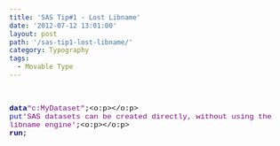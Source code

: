 ```yaml
---
title: 'SAS Tip#1 - Lost Libname'
date: '2012-07-12 13:01:00'
layout: post
path: '/sas-tip1-lost-libname/'
category: Typography
tags:
  - Movable Type
---
```


<br /><div style="line-height: normal; margin-bottom: .0001pt; margin-bottom: 0cm; mso-layout-grid-align: none; text-autospace: none;"><span><b><span style="background-color: white; color: navy; font-family: 'Courier New'; font-size: 10pt;">data</span></b></span><span style="background-color: white; color: black; font-family: 'Courier New'; font-size: 10pt;"></span><span style="background-color: white; color: purple; font-family: 'Courier New'; font-size: 10pt;">"c:MyDataset"</span><span style="background-color: white; color: black; font-family: 'Courier New'; font-size: 10pt;">;<o:p></o:p></span></div><div style="line-height: normal; margin-bottom: .0001pt; margin-bottom: 0cm; mso-layout-grid-align: none; text-autospace: none;"><span><span style="background-color: white; color: blue; font-family: 'Courier New'; font-size: 10pt;">put</span></span><span style="background-color: white; color: black; font-family: 'Courier New'; font-size: 10pt;"></span><span style="background-color: white; color: purple; font-family: 'Courier New'; font-size: 10pt;">'SAS datasets can be created directly, without using the <span>libname</span> engine'</span><span style="background-color: white; color: black; font-family: 'Courier New'; font-size: 10pt;">;<o:p></o:p></span></div><div><span><b><span style="background-color: white; color: navy; font-family: 'Courier New'; font-size: 10pt; line-height: 115%;">run</span></b></span><span style="background-color: white; color: black; font-family: 'Courier New'; font-size: 10pt; line-height: 115%;">;</span></div><br /><br /><br /><br /><br /><br />